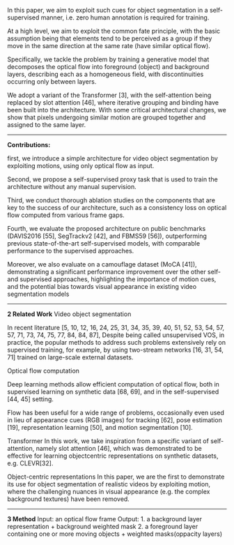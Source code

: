 In this paper, we aim to exploit such cues for object segmentation in a self-supervised manner, i.e. zero human annotation is required for training. 

At a high level, we aim to exploit the common fate principle, with the basic assumption being that elements tend to be perceived as a group if they move in the same direction at the same rate (have similar optical flow). 

Specifically, we tackle the problem by training a generative model that decomposes the optical flow into foreground (object) and background layers, describing each as a homogeneous field, with discontinuities occurring only between layers. 

We adopt a variant of the Transformer [3], with the self-attention being replaced by slot attention [46], where iterative grouping and binding have been built into the architecture. With some critical architectural changes, we show that pixels undergoing similar motion are grouped together and assigned to the same layer.

---------------
**Contributions:**

first, we introduce a simple architecture for video object
segmentation by exploiting motions, using only optical flow
as input. 

Second, we propose a self-supervised proxy task that is used to train the architecture without any manual supervision. 

Third, we conduct thorough ablation studies on the components that are key to the success of our architecture, such as a consistency loss on optical flow computed from various frame gaps. 

Fourth, we evaluate the proposed architecture on public benchmarks (DAVIS2016 [55], SegTrackv2 [42], and FBMS59 [56]), outperforming previous state-of-the-art self-supervised models, with comparable performance to the supervised approaches. 

Moreover, we also evaluate on a camouflage dataset (MoCA [41]), demonstrating a significant performance improvement over the other self- and supervised approaches, highlighting the importance of motion cues, and the potential bias towards visual appearance in existing video segmentation models

--------------
**2 Related Work**
Video object segmentation

In recent literature [5, 10, 12, 16, 24, 25, 31, 34, 35, 39, 40, 51, 52, 53, 54, 57, 57, 71, 73, 74, 75, 77, 84, 84, 87], 
Despite being called unsupervised VOS, in practice, the popular methods to address such problems extensively rely on supervised training, for example, by using two-stream networks [16, 31, 54, 71] trained on large-scale external datasets. 

Optical flow computation

Deep learning methods allow efficient computation of optical flow, both in supervised learning on synthetic data [68, 69], and in the self-supervised [44, 45] setting. 

Flow has been useful for a wide range of problems, occasionally even used in lieu of appearance cues (RGB images) for tracking [62], pose estimation [19], representation learning [50], and motion segmentation [10].

Transformer
In this work, we take inspiration from a specific variant of self-attention, namely slot attention [46], which was demonstrated to be effective for learning objectcentric representations on synthetic datasets, e.g. CLEVR[32].

Object-centric representations 
In this paper, we are the first to demonstrate its use for object segmentation of realistic videos by exploiting motion, where the challenging nuances in visual appearance (e.g. the complex background textures) have been removed.

---------------
**3 Method**
Input: an optical flow frame
Output: 1. a background layer representation + background weighted mask 2. a foreground layer containing one or more moving objects + weighted masks(oppacity layers)


